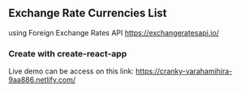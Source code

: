 ## Exchange Rate Currencies List

using Foreign Exchange Rates API
https://exchangeratesapi.io/


### Create with create-react-app

Live demo can be access on this link: https://cranky-varahamihira-9aa886.netlify.com/

